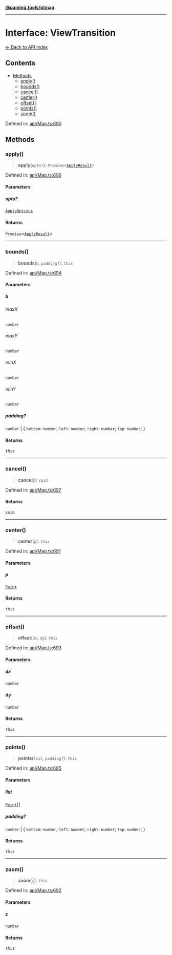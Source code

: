 [**@gaming.tools/gtmap**](README.md)

***

# Interface: ViewTransition

[← Back to API index](./README.md)

## Contents

- [Methods](#methods)
  - [apply()](#apply)
  - [bounds()](#bounds)
  - [cancel()](#cancel)
  - [center()](#center)
  - [offset()](#offset)
  - [points()](#points)
  - [zoom()](#zoom)

Defined in: [api/Map.ts:690](https://github.com/gamingtools/gt-map/blob/37582d0663306e25f7b67e6e3ae4390bd14c21af/packages/gtmap/src/api/Map.ts#L690)

## Methods

### apply()

> **apply**(`opts?`): `Promise`\<[`ApplyResult`](Interface.ApplyResult.md)\>

Defined in: [api/Map.ts:696](https://github.com/gamingtools/gt-map/blob/37582d0663306e25f7b67e6e3ae4390bd14c21af/packages/gtmap/src/api/Map.ts#L696)

#### Parameters

##### opts?

[`ApplyOptions`](Interface.ApplyOptions.md)

#### Returns

`Promise`\<[`ApplyResult`](Interface.ApplyResult.md)\>

***

### bounds()

> **bounds**(`b`, `padding?`): `this`

Defined in: [api/Map.ts:694](https://github.com/gamingtools/gt-map/blob/37582d0663306e25f7b67e6e3ae4390bd14c21af/packages/gtmap/src/api/Map.ts#L694)

#### Parameters

##### b

###### maxX

`number`

###### maxY

`number`

###### minX

`number`

###### minY

`number`

##### padding?

`number` | \{ `bottom`: `number`; `left`: `number`; `right`: `number`; `top`: `number`; \}

#### Returns

`this`

***

### cancel()

> **cancel**(): `void`

Defined in: [api/Map.ts:697](https://github.com/gamingtools/gt-map/blob/37582d0663306e25f7b67e6e3ae4390bd14c21af/packages/gtmap/src/api/Map.ts#L697)

#### Returns

`void`

***

### center()

> **center**(`p`): `this`

Defined in: [api/Map.ts:691](https://github.com/gamingtools/gt-map/blob/37582d0663306e25f7b67e6e3ae4390bd14c21af/packages/gtmap/src/api/Map.ts#L691)

#### Parameters

##### p

[`Point`](TypeAlias.Point.md)

#### Returns

`this`

***

### offset()

> **offset**(`dx`, `dy`): `this`

Defined in: [api/Map.ts:693](https://github.com/gamingtools/gt-map/blob/37582d0663306e25f7b67e6e3ae4390bd14c21af/packages/gtmap/src/api/Map.ts#L693)

#### Parameters

##### dx

`number`

##### dy

`number`

#### Returns

`this`

***

### points()

> **points**(`list`, `padding?`): `this`

Defined in: [api/Map.ts:695](https://github.com/gamingtools/gt-map/blob/37582d0663306e25f7b67e6e3ae4390bd14c21af/packages/gtmap/src/api/Map.ts#L695)

#### Parameters

##### list

[`Point`](TypeAlias.Point.md)[]

##### padding?

`number` | \{ `bottom`: `number`; `left`: `number`; `right`: `number`; `top`: `number`; \}

#### Returns

`this`

***

### zoom()

> **zoom**(`z`): `this`

Defined in: [api/Map.ts:692](https://github.com/gamingtools/gt-map/blob/37582d0663306e25f7b67e6e3ae4390bd14c21af/packages/gtmap/src/api/Map.ts#L692)

#### Parameters

##### z

`number`

#### Returns

`this`
